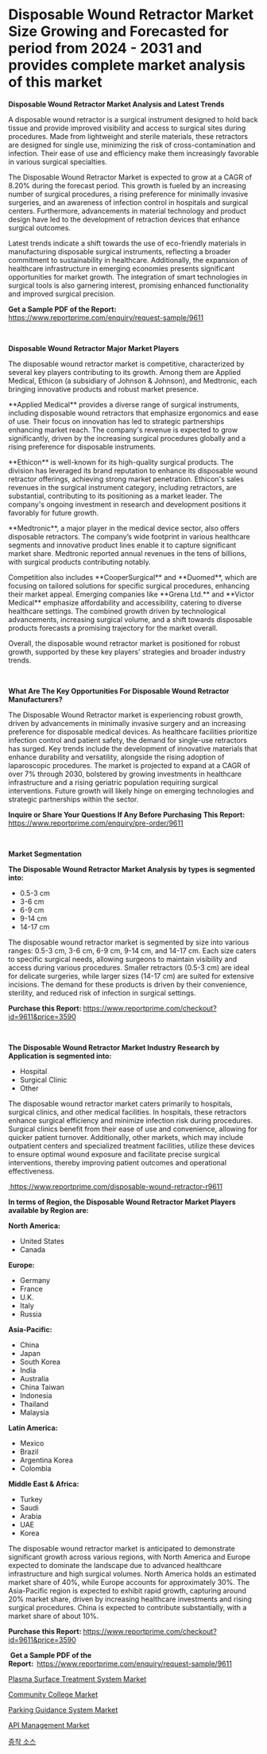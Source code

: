 <p><h1>Disposable Wound Retractor Market Size Growing and Forecasted for period from 2024 - 2031 and provides complete market analysis of this market</h1></p><p><strong>Disposable Wound Retractor Market Analysis and Latest Trends</strong></p>
<p><p>A disposable wound retractor is a surgical instrument designed to hold back tissue and provide improved visibility and access to surgical sites during procedures. Made from lightweight and sterile materials, these retractors are designed for single use, minimizing the risk of cross-contamination and infection. Their ease of use and efficiency make them increasingly favorable in various surgical specialties.</p><p>The Disposable Wound Retractor Market is expected to grow at a CAGR of 8.20% during the forecast period. This growth is fueled by an increasing number of surgical procedures, a rising preference for minimally invasive surgeries, and an awareness of infection control in hospitals and surgical centers. Furthermore, advancements in material technology and product design have led to the development of retraction devices that enhance surgical outcomes.</p><p>Latest trends indicate a shift towards the use of eco-friendly materials in manufacturing disposable surgical instruments, reflecting a broader commitment to sustainability in healthcare. Additionally, the expansion of healthcare infrastructure in emerging economies presents significant opportunities for market growth. The integration of smart technologies in surgical tools is also garnering interest, promising enhanced functionality and improved surgical precision.</p></p>
<p><strong>Get a Sample PDF of the Report:&nbsp;</strong> <a href="https://www.reportprime.com/enquiry/request-sample/9611">https://www.reportprime.com/enquiry/request-sample/9611</a></p>
<p>&nbsp;</p>
<p><strong>Disposable Wound Retractor Major Market Players</strong></p>
<p><p>The disposable wound retractor market is competitive, characterized by several key players contributing to its growth. Among them are Applied Medical, Ethicon (a subsidiary of Johnson & Johnson), and Medtronic, each bringing innovative products and robust market presence. </p><p>**Applied Medical** provides a diverse range of surgical instruments, including disposable wound retractors that emphasize ergonomics and ease of use. Their focus on innovation has led to strategic partnerships enhancing market reach. The company's revenue is expected to grow significantly, driven by the increasing surgical procedures globally and a rising preference for disposable instruments.</p><p>**Ethicon** is well-known for its high-quality surgical products. The division has leveraged its brand reputation to enhance its disposable wound retractor offerings, achieving strong market penetration. Ethicon's sales revenues in the surgical instrument category, including retractors, are substantial, contributing to its positioning as a market leader. The company's ongoing investment in research and development positions it favorably for future growth.</p><p>**Medtronic**, a major player in the medical device sector, also offers disposable retractors. The company’s wide footprint in various healthcare segments and innovative product lines enable it to capture significant market share. Medtronic reported annual revenues in the tens of billions, with surgical products contributing notably.</p><p>Competition also includes **CooperSurgical** and **Duomed**, which are focusing on tailored solutions for specific surgical procedures, enhancing their market appeal. Emerging companies like **Grena Ltd.** and **Victor Medical** emphasize affordability and accessibility, catering to diverse healthcare settings. The combined growth driven by technological advancements, increasing surgical volume, and a shift towards disposable products forecasts a promising trajectory for the market overall. </p><p>Overall, the disposable wound retractor market is positioned for robust growth, supported by these key players' strategies and broader industry trends.</p></p>
<p>&nbsp;</p>
<p><strong>What Are The Key Opportunities For Disposable Wound Retractor Manufacturers?</strong></p>
<p><p>The Disposable Wound Retractor market is experiencing robust growth, driven by advancements in minimally invasive surgery and an increasing preference for disposable medical devices. As healthcare facilities prioritize infection control and patient safety, the demand for single-use retractors has surged. Key trends include the development of innovative materials that enhance durability and versatility, alongside the rising adoption of laparoscopic procedures. The market is projected to expand at a CAGR of over 7% through 2030, bolstered by growing investments in healthcare infrastructure and a rising geriatric population requiring surgical interventions. Future growth will likely hinge on emerging technologies and strategic partnerships within the sector.</p></p>
<p><strong>Inquire or Share Your Questions If Any Before Purchasing This Report:</strong> <a href="https://www.reportprime.com/enquiry/pre-order/9611">https://www.reportprime.com/enquiry/pre-order/9611</a></p>
<p>&nbsp;</p>
<p><strong>Market Segmentation</strong></p>
<p><strong>The Disposable Wound Retractor Market Analysis by types is segmented into:</strong></p>
<p><ul><li>0.5-3 cm</li><li>3-6 cm</li><li>6-9 cm</li><li>9-14 cm</li><li>14-17 cm</li></ul></p>
<p><p>The disposable wound retractor market is segmented by size into various ranges: 0.5-3 cm, 3-6 cm, 6-9 cm, 9-14 cm, and 14-17 cm. Each size caters to specific surgical needs, allowing surgeons to maintain visibility and access during various procedures. Smaller retractors (0.5-3 cm) are ideal for delicate surgeries, while larger sizes (14-17 cm) are suited for extensive incisions. The demand for these products is driven by their convenience, sterility, and reduced risk of infection in surgical settings.</p></p>
<p><strong>Purchase this Report:&nbsp;</strong><a href="https://www.reportprime.com/checkout?id=9611&price=3590">https://www.reportprime.com/checkout?id=9611&price=3590</a></p>
<p>&nbsp;</p>
<p><strong>The Disposable Wound Retractor Market Industry Research by Application is segmented into:</strong></p>
<p><ul><li>Hospital</li><li>Surgical Clinic</li><li>Other</li></ul></p>
<p><p>The disposable wound retractor market caters primarily to hospitals, surgical clinics, and other medical facilities. In hospitals, these retractors enhance surgical efficiency and minimize infection risk during procedures. Surgical clinics benefit from their ease of use and convenience, allowing for quicker patient turnover. Additionally, other markets, which may include outpatient centers and specialized treatment facilities, utilize these devices to ensure optimal wound exposure and facilitate precise surgical interventions, thereby improving patient outcomes and operational effectiveness.</p></p>
<p><a href="https://www.reportprime.com/disposable-wound-retractor-r9611">&nbsp;https://www.reportprime.com/disposable-wound-retractor-r9611</a></p>
<p><strong>In terms of Region, the Disposable Wound Retractor Market Players available by Region are:</strong></p>
<p>
    <p> <strong> North America: </strong>
        <ul>
            <li>United States</li>
            <li>Canada</li>
        </ul>
        </p> 
    <p> <strong> Europe: </strong>
        <ul>
            <li>Germany</li>
            <li>France</li>
            <li>U.K.</li>
            <li>Italy</li>
            <li>Russia</li>
        </ul>
        </p> 
    <p> <strong> Asia-Pacific: </strong>
        <ul>
            <li>China</li>
            <li>Japan</li>
            <li>South Korea</li>
            <li>India</li>
            <li>Australia</li>
            <li>China Taiwan</li>
            <li>Indonesia</li>
            <li>Thailand</li>
            <li>Malaysia</li>
        </ul>
        </p> 
    <p> <strong> Latin America: </strong>
        <ul>
            <li>Mexico</li>
            <li>Brazil</li>
            <li>Argentina Korea</li>
            <li>Colombia</li>
        </ul>
        </p> 
    <p> <strong> Middle East & Africa: </strong>
        <ul>
            <li>Turkey</li>
            <li>Saudi</li>
            <li>Arabia</li>
            <li>UAE</li>
            <li>Korea</li>
        </ul>
    </p>
    </p>
<p><p>The disposable wound retractor market is anticipated to demonstrate significant growth across various regions, with North America and Europe expected to dominate the landscape due to advanced healthcare infrastructure and high surgical volumes. North America holds an estimated market share of 40%, while Europe accounts for approximately 30%. The Asia-Pacific region is expected to exhibit rapid growth, capturing around 20% market share, driven by increasing healthcare investments and rising surgical procedures. China is expected to contribute substantially, with a market share of about 10%.</p></p>
<p><strong>Purchase this Report: </strong><a href="https://www.reportprime.com/checkout?id=9611&price=3590">https://www.reportprime.com/checkout?id=9611&price=3590</a></p>
<p>&nbsp;<strong>Get a Sample PDF of the Report:&nbsp;&nbsp;</strong><a href="https://www.reportprime.com/enquiry/request-sample/9611">https://www.reportprime.com/enquiry/request-sample/9611</a></p>
<p><strong></strong></p>
<p><p><a href="https://www.linkedin.com/pulse/what-factors-influence-plasma-surface-treatment-system-vygcc?trackingId=18bLT0O%2FTOG4QW05%2BT%2BhuA%3D%3D">Plasma Surface Treatment System Market</a></p><p><a href="https://medium.com/@sofie-mulder/the-community-college-market-industry-provides-a-comprehensive-and-current-analysis-of-the-3233b3948335">Community College Market</a></p><p><a href="https://issuu.com/reportprime-2/docs/parking-guidance-system-market-size_c76c17c2a607dc">Parking Guidance System Market</a></p><p><a href="https://www.linkedin.com/pulse/api-management-market-size-growth-trends-industry-analysis-sgyjc?trackingId=W2IB6IaiQTi81ibpXILtYg%3D%3D">API Management Market</a></p><p><a href="https://medium.com/@alex_holland_/2024%EB%85%84%EB%B6%80%ED%84%B0-2031%EB%85%84%EA%B9%8C%EC%A7%80-%EC%B9%A8%EC%A0%84-%EC%9B%90%EC%B2%9C-%EC%8B%9C%EC%9E%A5%EC%9D%B4-%EC%96%B4%EB%96%BB%EA%B2%8C-%EB%B3%80%ED%99%94%ED%95%98%EA%B3%A0-%EC%9E%88%EB%82%98%EC%9A%94-43960564e8ac">증착 소스</a></p></p>